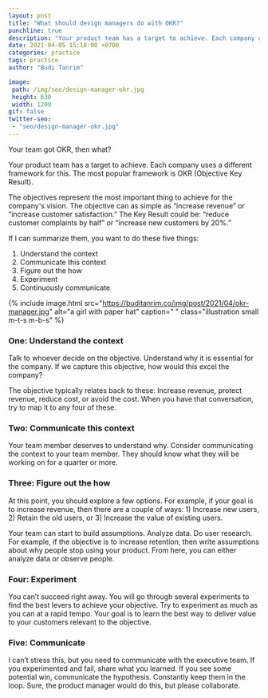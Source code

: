 ```yaml
---
layout: post
title: "What should design managers do with OKR?"
punchline: true
description: "Your product team has a target to achieve. Each company uses a different framework for this. The most popular framework is OKR (Objective Key Result)."
date: 2021-04-05 15:18:00 +0700
categories: practice
tags: practice
author: "Budi Tanrim"

image:
 path: /img/seo/design-manager-okr.jpg
 height: 630
 width: 1200
gif: false
twitter-seo: 
 - "seo/design-manager-okr.jpg"
---
```


Your team got OKR, then what?

Your product team has a target to achieve. Each company uses a different framework for this. The most popular framework is OKR (Objective Key Result). 

The objectives represent the most important thing to achieve for the company's vision. The objective can as simple as “increase revenue” or “increase customer satisfaction.” The Key Result could be: “reduce customer complaints by half” or “increase new customers by 20%.”

If I can summarize them, you want to do these five things:

1. Understand the context
2. Communicate this context
3. Figure out the how
4. Experiment
5. Continuously communicate

{% include image.html 
src="https://buditanrim.co/img/post/2021/04/okr-manager.jpg" 
alt="a girl with paper hat" 
caption=" "
class="illustration small m-t-s m-b-s" %}

### One: Understand the context

Talk to whoever decide on the objective. Understand why it is essential for the company. If we capture this objective, how would this excel the company? 

The objective typically relates back to these: Increase revenue, protect revenue, reduce cost, or avoid the cost. When you have that conversation, try to map it to any four of these.

### Two: Communicate this context

Your team member deserves to understand why. Consider communicating the context to your team member. They should know what they will be working on for a quarter or more.

### Three: Figure out the how

At this point, you should explore a few options. For example, if your goal is to increase revenue, then there are a couple of ways: 1) Increase new users, 2) Retain the old users, or 3) Increase the value of existing users. 

Your team can start to build assumptions. Analyze data. Do user research. For example, if the objective is to increase retention, then write assumptions about why people stop using your product. From here, you can either analyze data or observe people.

### Four: Experiment

You can’t succeed right away. You will go through several experiments to find the best levers to achieve your objective. Try to experiment as much as you can at a rapid tempo. Your goal is to learn the best way to deliver value to your customers relevant to the objective.

### Five: Communicate

I can’t stress this, but you need to communicate with the executive team. If you experimented and fail, share what you learned. If you see some potential win, communicate the hypothesis. Constantly keep them in the loop. Sure, the product manager would do this, but please collaborate.



